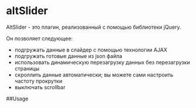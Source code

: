 # altSlider
AltSlider  - это плагин, реализованный с помощью библиотеки jQuery. 

Он позволяет следующее:
- подгружать данные в слайдер с помощью технологии AJAX
- подгружать готовые данные из json файла
- использовать динамическую перезагрузку данных без перезагрузки страницы
- скроллить данные автоматически; вы можете сами настроить частоту прокрутки
- выключать scrollbar

##Usage
